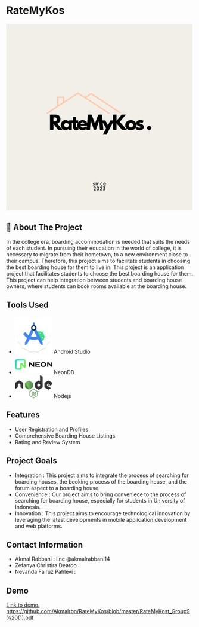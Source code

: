 # RateMyKos
![Project Logo](https://github.com/Akmalrbn/RateMyKos/blob/master/RateMyKos_logo.png) 

## 🌟 About The Project
In the college era, boarding accommodation is needed that suits the needs of each student. In pursuing their education in the world of college, it is necessary to migrate from their hometown, to a new environment close to their campus. Therefore, this project aims to facilitate students in choosing the best boarding house for them to live in. This project is an application project that facilitates students to choose the best boarding house for them. This project can help integration between students and boarding house owners, where students can book rooms available at the boarding house.

## Tools Used
- <img src="https://github.com/Akmalrbn/RateMyKos/blob/master/android_logo.png" alt="Android Studio" width="100"/> Android Studio
- <img src="https://github.com/Akmalrbn/RateMyKos/blob/master/neon_logo.png" alt="NeonDB" width="100"/> NeonDB
- <img src="https://github.com/Akmalrbn/RateMyKos/blob/master/nodejs_logo.png" alt="Nodejs" width="100"/> Nodejs

## Features
- User Registration and Profiles
- Comprehensive Boarding House Listings
- Rating and Review System

## Project Goals
- Integration :
  This project aims to integrate the process of searching for boarding houses, the booking process of the boarding house, and the forum aspect to a boarding house.
- Convenience :
  Our project aims to bring conveniece to the process of searching for boarding house, especially for students in University of Indonesia.
- Innovation :
  This project aims to encourage technological innovation by leveraging the latest developments in mobile application development and web platforms. 

## Contact Information
- Akmal Rabbani : line @akmalrabbani14
- Zefanya Christira Deardo :
- Nevanda Fairuz Pahlevi : 
  
## Demo
[Link to demo.
](https://github.com/Akmalrbn/RateMyKos/blob/master/RateMyKost_Group9%20(1).pdf)https://github.com/Akmalrbn/RateMyKos/blob/master/RateMyKost_Group9%20(1).pdf
